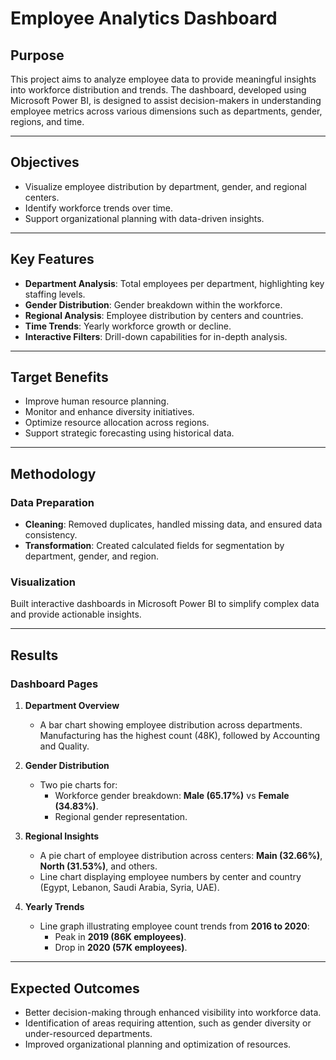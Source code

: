 # Employee Analytics Dashboard

## Purpose
This project aims to analyze employee data to provide meaningful insights into workforce distribution and trends. The dashboard, developed using Microsoft Power BI, is designed to assist decision-makers in understanding employee metrics across various dimensions such as departments, gender, regions, and time.

---

## Objectives
- Visualize employee distribution by department, gender, and regional centers.
- Identify workforce trends over time.
- Support organizational planning with data-driven insights.

---

## Key Features
- **Department Analysis**: Total employees per department, highlighting key staffing levels.
- **Gender Distribution**: Gender breakdown within the workforce.
- **Regional Analysis**: Employee distribution by centers and countries.
- **Time Trends**: Yearly workforce growth or decline.
- **Interactive Filters**: Drill-down capabilities for in-depth analysis.

---

## Target Benefits
- Improve human resource planning.
- Monitor and enhance diversity initiatives.
- Optimize resource allocation across regions.
- Support strategic forecasting using historical data.

---

## Methodology
### Data Preparation
- **Cleaning**: Removed duplicates, handled missing data, and ensured data consistency.
- **Transformation**: Created calculated fields for segmentation by department, gender, and region.

### Visualization
Built interactive dashboards in Microsoft Power BI to simplify complex data and provide actionable insights.

---

## Results
### Dashboard Pages
1. **Department Overview**
   - A bar chart showing employee distribution across departments. Manufacturing has the highest count (48K), followed by Accounting and Quality.

2. **Gender Distribution**
   - Two pie charts for:
     - Workforce gender breakdown: **Male (65.17%)** vs **Female (34.83%)**.
     - Regional gender representation.

3. **Regional Insights**
   - A pie chart of employee distribution across centers: **Main (32.66%)**, **North (31.53%)**, and others.
   - Line chart displaying employee numbers by center and country (Egypt, Lebanon, Saudi Arabia, Syria, UAE).

4. **Yearly Trends**
   - Line graph illustrating employee count trends from **2016 to 2020**:
     - Peak in **2019 (86K employees)**.
     - Drop in **2020 (57K employees)**.

---

## Expected Outcomes
- Better decision-making through enhanced visibility into workforce data.
- Identification of areas requiring attention, such as gender diversity or under-resourced departments.
- Improved organizational planning and optimization of resources.



